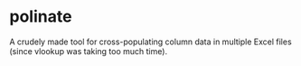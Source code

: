 # polinate
A crudely made tool for cross-populating column data in multiple Excel files (since vlookup was taking too much time).
